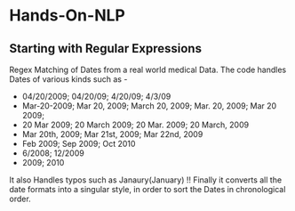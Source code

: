 # Hands-On-NLP
## Starting with Regular Expressions
Regex Matching of Dates from a real world medical Data. 
The code handles Dates of various kinds such as -
* 04/20/2009; 04/20/09; 4/20/09; 4/3/09
* Mar-20-2009; Mar 20, 2009; March 20, 2009; Mar. 20, 2009; Mar 20 2009;
* 20 Mar 2009; 20 March 2009; 20 Mar. 2009; 20 March, 2009
* Mar 20th, 2009; Mar 21st, 2009; Mar 22nd, 2009
* Feb 2009; Sep 2009; Oct 2010
* 6/2008; 12/2009
* 2009; 2010

It also Handles typos such as Janaury(January) !!
Finally it converts all the date formats into a singular style, in order to sort the Dates in chronological order.
